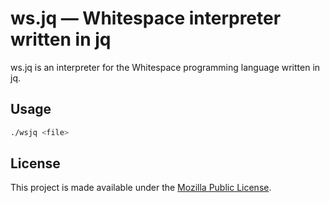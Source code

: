 # ws.jq — Whitespace interpreter written in jq

ws.jq is an interpreter for the Whitespace programming language written
in jq.

## Usage

```sh
./wsjq <file>
```

## License

This project is made available under the
[Mozilla Public License](https://mozilla.org/MPL/2.0/).

